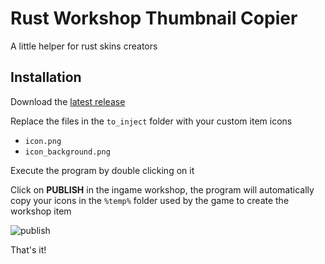 # Rust Workshop Thumbnail Copier

A little helper for rust skins creators


## Installation

Download the [latest release](https://github.com/LCozzoli/rust-thumbnail/releases/download/released/rust-thumbnail-1.1.zip)

Replace the files in the `to_inject` folder with your custom item icons
- `icon.png`
- `icon_background.png`

Execute the program by double clicking on it

Click on **PUBLISH** in the ingame workshop, the program will automatically copy your icons in the `%temp%` folder used by the game to create the workshop item

![publish](https://github.com/LCozzoli/rust-thumbnail/assets/16455661/37070fb5-682a-4058-a8cf-2a85e171c1a2)

That's it!



    
